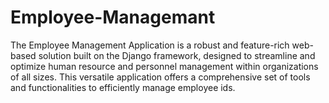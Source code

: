 # Employee-Managemant
The Employee Management Application is a robust and feature-rich web-based solution built on the Django framework, designed to streamline and optimize human resource and personnel management within organizations of all sizes. This versatile application offers a comprehensive set of tools and functionalities to efficiently manage employee ids.

